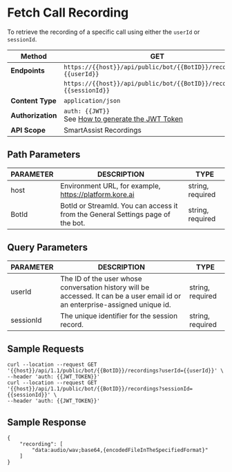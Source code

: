 # Fetch Call Recording

To retrieve the recording of a specific call using either the `userId` or `sessionId`.

| **Method**    | GET                                                                           |
|-----------|-------------------------------------------------------------------------------|
| **Endpoints** | `https://{{host}}/api/public/bot/{{BotID}}/recordings?{{userId}}`             |
|           | `https://{{host}}/api/public/bot/{{BotID}}/recordings?{{sessionId}}`          |
| **Content Type** | `application/json`                                                           |
| **Authorization** | `auth: {{JWT}}`<br>See [How to generate the JWT Token](../automation/api-introduction.md#generating-the-jwt-token) |
| **API Scope** | SmartAssist Recordings                                                        |

## Path Parameters

| **PARAMETER** | **DESCRIPTION**                                                           | **TYPE**            |
|-----------|-----------------------------------------------------------------------|-----------------|
| host      | Environment URL, for example, https://platform.kore.ai            | string, required|
| BotId     | BotId or StreamId. You can access it from the General Settings page of the bot.| string, required|

## Query Parameters

| **PARAMETER** | **DESCRIPTION**                                                           | **TYPE**            |
|-----------|-----------------------------------------------------------------------|-----------------|
| userId    | The ID of the user whose conversation history will be accessed. It can be a user email id or an enterprise-assigned unique id. | string, required|
| sessionId | The unique identifier for the session record.                         | string, required|

## Sample Requests

```
curl --location --request GET '{{host}}/api/1.1/public/bot/{{BotID}}/recordings?userId={{userId}}' \
--header 'auth: {{JWT_TOKEN}}'
curl --location --request GET '{{host}}/api/1.1/public/bot/{{BotID}}/recordings?sessionId={{sessionId}}' \
--header 'auth: {{JWT_TOKEN}}'
```

## Sample Response

```
{
    "recording": [
        "data:audio/wav;base64,{encodedFileInTheSpecifiedFormat}"
    ]
}
```